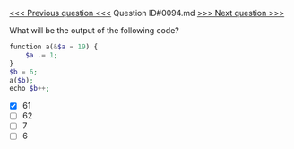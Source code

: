 [<<< Previous question <<<](0093.md)  Question ID#0094.md  [>>> Next question >>>](0095.md) 

What will be the output of the following code?
```php
function a(&$a = 19) {
    $a .= 1;
}
$b = 6;
a($b);
echo $b++;
```

- [x] 61
- [ ] 62
- [ ] 7
- [ ] 6
